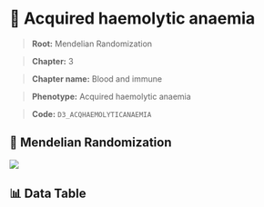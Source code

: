 # 🧪 Acquired haemolytic anaemia

> **Root:** Mendelian Randomization

> **Chapter:** 3  

> **Chapter name:** Blood and immune

> **Phenotype:** Acquired haemolytic anaemia  

> **Code:** `D3_ACQHAEMOLYTICANAEMIA`

## 🧬 Mendelian Randomization  

<img src="/MR/Figures/Forward/D3_ACQHAEMOLYTICANAEMIA.png"/>

## 📊 Data Table

<CsvTableMRF src="/public/MR/Data/Forward/D3_ACQHAEMOLYTICANAEMIA.csv"/>
